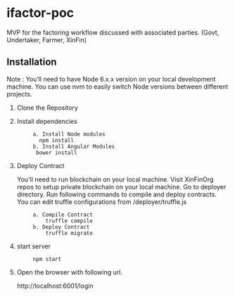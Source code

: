 # ifactor-poc
MVP for the factoring workflow discussed with associated parties. (Govt, Undertaker, Farmer, XinFin)

## Installation

Note : You’ll need to have Node 6.x.x version on your local development machine. You can use nvm to easily switch Node versions between different projects.

1. Clone the Repository

2. Install dependencies

            a. Install Node modules
              npm install
            b. Install Angular Modules
             bower install

3. Deploy Contract

      You'll need to run blockchain on your local machine. Visit XinFinOrg repos to setup private blockchain on your local machine.
      Go to deployer directory. Run following commands to compile and deploy contracts.
      You can edit truffle configurations from /deployer/truffle.js
 
            a. Compile Contract
                truffle compile
            b. Deploy Contract
                truffle migrate

4. start server

            npm start

5. Open the browser with following url.

    http://localhost:6001/login
